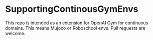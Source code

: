 # SupportingContinousGymEnvs
This repo is intended as an extension for OpenAI Gym for continuous domains. This means Mujoco or Roboschool envs. Pull requests are welcome. 
